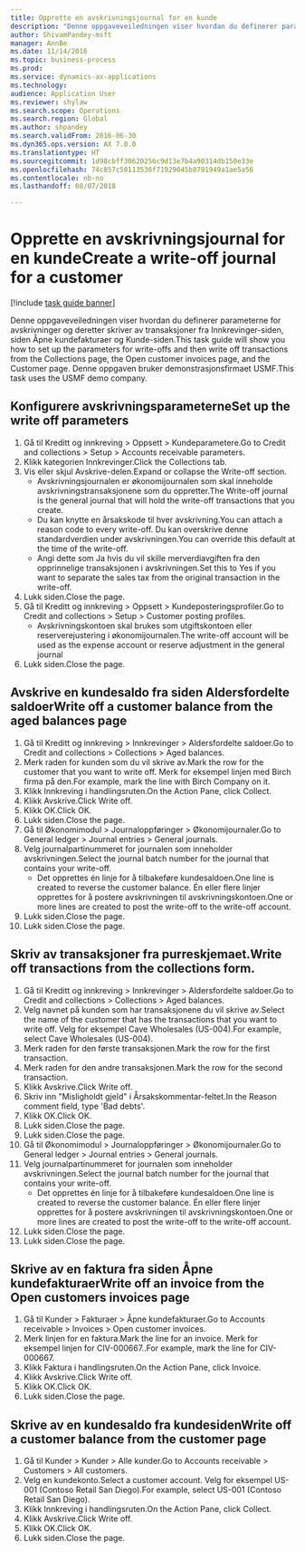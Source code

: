 ```yaml
--- 
title: Opprette en avskrivningsjournal for en kunde
description: "Denne oppgaveveiledningen viser hvordan du definerer parameterne for avskrivninger og deretter skriver av transaksjoner fra Innkrevinger-siden, siden Åpne kundefakturaer og Kunde-siden."
author: ShivamPandey-msft
manager: AnnBe
ms.date: 11/14/2016
ms.topic: business-process
ms.prod: 
ms.service: dynamics-ax-applications
ms.technology: 
audience: Application User
ms.reviewer: shylaw
ms.search.scope: Operations
ms.search.region: Global
ms.author: shpandey
ms.search.validFrom: 2016-06-30
ms.dyn365.ops.version: AX 7.0.0
ms.translationtype: HT
ms.sourcegitcommit: 1d98cbff30620256c9d13e7b4a90314db150e33e
ms.openlocfilehash: 74c857c50113536f71929045b8791949a1ae5a56
ms.contentlocale: nb-no
ms.lasthandoff: 08/07/2018

---
```

# <a name="create-a-write-off-journal-for-a-customer"></a><span data-ttu-id="a28a1-103">Opprette en avskrivningsjournal for en kunde</span><span class="sxs-lookup"><span data-stu-id="a28a1-103">Create a write-off journal for a customer</span></span>

[!include [task guide banner](../../includes/task-guide-banner.md)]

<span data-ttu-id="a28a1-104">Denne oppgaveveiledningen viser hvordan du definerer parameterne for avskrivninger og deretter skriver av transaksjoner fra Innkrevinger-siden, siden Åpne kundefakturaer og Kunde-siden.</span><span class="sxs-lookup"><span data-stu-id="a28a1-104">This task guide will show you how to set up the parameters for write-offs and then write off transactions from the Collections page, the Open customer invoices page, and the Customer page.</span></span> <span data-ttu-id="a28a1-105">Denne oppgaven bruker demonstrasjonsfirmaet USMF.</span><span class="sxs-lookup"><span data-stu-id="a28a1-105">This task uses the USMF demo company.</span></span>


## <a name="set-up-the-write-off-parameters"></a><span data-ttu-id="a28a1-106">Konfigurere avskrivningsparameterne</span><span class="sxs-lookup"><span data-stu-id="a28a1-106">Set up the write off parameters</span></span>
1. <span data-ttu-id="a28a1-107">Gå til Kreditt og innkreving > Oppsett > Kundeparametere.</span><span class="sxs-lookup"><span data-stu-id="a28a1-107">Go to Credit and collections > Setup > Accounts receivable parameters.</span></span>
2. <span data-ttu-id="a28a1-108">Klikk kategorien Innkrevinger.</span><span class="sxs-lookup"><span data-stu-id="a28a1-108">Click the Collections tab.</span></span>
3. <span data-ttu-id="a28a1-109">Vis eller skjul Avskrive-delen.</span><span class="sxs-lookup"><span data-stu-id="a28a1-109">Expand or collapse the Write-off section.</span></span>
    * <span data-ttu-id="a28a1-110">Avskrivningsjournalen er økonomijournalen som skal inneholde avskrivningstransaksjonene som du oppretter.</span><span class="sxs-lookup"><span data-stu-id="a28a1-110">The Write-off journal is the general journal that will hold the write-off transactions that you create.</span></span>  
    * <span data-ttu-id="a28a1-111">Du kan knytte en årsakskode til hver avskrivning.</span><span class="sxs-lookup"><span data-stu-id="a28a1-111">You can attach a reason code to every write-off.</span></span> <span data-ttu-id="a28a1-112">Du kan overskrive denne standardverdien under avskrivningen.</span><span class="sxs-lookup"><span data-stu-id="a28a1-112">You can override this default at the time of the write-off.</span></span>  
    * <span data-ttu-id="a28a1-113">Angi dette som Ja hvis du vil skille merverdiavgiften fra den opprinnelige transaksjonen i avskrivningen.</span><span class="sxs-lookup"><span data-stu-id="a28a1-113">Set this to Yes if you want to separate the sales tax from the original transaction in the write-off.</span></span>  
4. <span data-ttu-id="a28a1-114">Lukk siden.</span><span class="sxs-lookup"><span data-stu-id="a28a1-114">Close the page.</span></span>
5. <span data-ttu-id="a28a1-115">Gå til Kreditt og innkreving > Oppsett > Kundeposteringsprofiler.</span><span class="sxs-lookup"><span data-stu-id="a28a1-115">Go to Credit and collections > Setup > Customer posting profiles.</span></span>
    * <span data-ttu-id="a28a1-116">Avskrivningskontoen skal brukes som utgiftskontoen eller reserverejustering i økonomijournalen.</span><span class="sxs-lookup"><span data-stu-id="a28a1-116">The write-off account will be used as the expense account or reserve adjustment in the general journal</span></span>   
6. <span data-ttu-id="a28a1-117">Lukk siden.</span><span class="sxs-lookup"><span data-stu-id="a28a1-117">Close the page.</span></span>

## <a name="write-off-a-customer-balance-from-the-aged-balances-page"></a><span data-ttu-id="a28a1-118">Avskrive en kundesaldo fra siden Aldersfordelte saldoer</span><span class="sxs-lookup"><span data-stu-id="a28a1-118">Write off a customer balance from the aged balances page</span></span>
1. <span data-ttu-id="a28a1-119">Gå til Kreditt og innkreving > Innkrevinger > Aldersfordelte saldoer.</span><span class="sxs-lookup"><span data-stu-id="a28a1-119">Go to Credit and collections > Collections > Aged balances.</span></span>
2. <span data-ttu-id="a28a1-120">Merk raden for kunden som du vil skrive av.</span><span class="sxs-lookup"><span data-stu-id="a28a1-120">Mark the row for the customer that you want to write off.</span></span> <span data-ttu-id="a28a1-121">Merk for eksempel linjen med Birch firma på den.</span><span class="sxs-lookup"><span data-stu-id="a28a1-121">For example, mark the line with Birch Company on it.</span></span>
3. <span data-ttu-id="a28a1-122">Klikk Innkreving i handlingsruten.</span><span class="sxs-lookup"><span data-stu-id="a28a1-122">On the Action Pane, click Collect.</span></span>
4. <span data-ttu-id="a28a1-123">Klikk Avskrive.</span><span class="sxs-lookup"><span data-stu-id="a28a1-123">Click Write off.</span></span>
5. <span data-ttu-id="a28a1-124">Klikk OK.</span><span class="sxs-lookup"><span data-stu-id="a28a1-124">Click OK.</span></span>
6. <span data-ttu-id="a28a1-125">Lukk siden.</span><span class="sxs-lookup"><span data-stu-id="a28a1-125">Close the page.</span></span>
7. <span data-ttu-id="a28a1-126">Gå til Økonomimodul > Journaloppføringer > Økonomijournaler.</span><span class="sxs-lookup"><span data-stu-id="a28a1-126">Go to General ledger > Journal entries > General journals.</span></span>
8. <span data-ttu-id="a28a1-127">Velg journalpartinummeret for journalen som inneholder avskrivningen.</span><span class="sxs-lookup"><span data-stu-id="a28a1-127">Select the journal batch number for the journal that contains your write-off.</span></span>
    * <span data-ttu-id="a28a1-128">Det opprettes én linje for å tilbakeføre kundesaldoen.</span><span class="sxs-lookup"><span data-stu-id="a28a1-128">One line is created to reverse the customer balance.</span></span> <span data-ttu-id="a28a1-129">Én eller flere linjer opprettes for å postere avskrivningen til avskrivningskontoen.</span><span class="sxs-lookup"><span data-stu-id="a28a1-129">One or more lines are created to post the write-off to the write-off account.</span></span>  
9. <span data-ttu-id="a28a1-130">Lukk siden.</span><span class="sxs-lookup"><span data-stu-id="a28a1-130">Close the page.</span></span>
10. <span data-ttu-id="a28a1-131">Lukk siden.</span><span class="sxs-lookup"><span data-stu-id="a28a1-131">Close the page.</span></span>

## <a name="write-off-transactions-from-the-collections-form"></a><span data-ttu-id="a28a1-132">Skriv av transaksjoner fra purreskjemaet.</span><span class="sxs-lookup"><span data-stu-id="a28a1-132">Write off transactions from the collections form.</span></span>
1. <span data-ttu-id="a28a1-133">Gå til Kreditt og innkreving > Innkrevinger > Aldersfordelte saldoer.</span><span class="sxs-lookup"><span data-stu-id="a28a1-133">Go to Credit and collections > Collections > Aged balances.</span></span>
2. <span data-ttu-id="a28a1-134">Velg navnet på kunden som har transaksjonene du vil skrive av.</span><span class="sxs-lookup"><span data-stu-id="a28a1-134">Select the name of the customer that has the transactions that you want to write off.</span></span> <span data-ttu-id="a28a1-135">Velg for eksempel Cave Wholesales (US-004).</span><span class="sxs-lookup"><span data-stu-id="a28a1-135">For example, select Cave Wholesales (US-004).</span></span>
3. <span data-ttu-id="a28a1-136">Merk raden for den første transaksjonen.</span><span class="sxs-lookup"><span data-stu-id="a28a1-136">Mark the row for the first transaction.</span></span>
4. <span data-ttu-id="a28a1-137">Merk raden for den andre transaksjonen.</span><span class="sxs-lookup"><span data-stu-id="a28a1-137">Mark the row for the second transaction.</span></span>
5. <span data-ttu-id="a28a1-138">Klikk Avskrive.</span><span class="sxs-lookup"><span data-stu-id="a28a1-138">Click Write off.</span></span>
6. <span data-ttu-id="a28a1-139">Skriv inn "Misligholdt gjeld" i Årsakskommentar-feltet.</span><span class="sxs-lookup"><span data-stu-id="a28a1-139">In the Reason comment field, type 'Bad debts'.</span></span>
7. <span data-ttu-id="a28a1-140">Klikk OK.</span><span class="sxs-lookup"><span data-stu-id="a28a1-140">Click OK.</span></span>
8. <span data-ttu-id="a28a1-141">Lukk siden.</span><span class="sxs-lookup"><span data-stu-id="a28a1-141">Close the page.</span></span>
9. <span data-ttu-id="a28a1-142">Lukk siden.</span><span class="sxs-lookup"><span data-stu-id="a28a1-142">Close the page.</span></span>
10. <span data-ttu-id="a28a1-143">Gå til Økonomimodul > Journaloppføringer > Økonomijournaler.</span><span class="sxs-lookup"><span data-stu-id="a28a1-143">Go to General ledger > Journal entries > General journals.</span></span>
11. <span data-ttu-id="a28a1-144">Velg journalpartinummeret for journalen som inneholder avskrivningen.</span><span class="sxs-lookup"><span data-stu-id="a28a1-144">Select the journal batch number for the journal that contains your write-off.</span></span>
    * <span data-ttu-id="a28a1-145">Det opprettes én linje for å tilbakeføre kundesaldoen.</span><span class="sxs-lookup"><span data-stu-id="a28a1-145">One line is created to reverse the customer balance.</span></span> <span data-ttu-id="a28a1-146">Én eller flere linjer opprettes for å postere avskrivningen til avskrivningskontoen.</span><span class="sxs-lookup"><span data-stu-id="a28a1-146">One or more lines are created to post the write-off to the write-off account.</span></span>  
12. <span data-ttu-id="a28a1-147">Lukk siden.</span><span class="sxs-lookup"><span data-stu-id="a28a1-147">Close the page.</span></span>
13. <span data-ttu-id="a28a1-148">Lukk siden.</span><span class="sxs-lookup"><span data-stu-id="a28a1-148">Close the page.</span></span>

## <a name="write-off-an-invoice-from-the-open-customers-invoices-page"></a><span data-ttu-id="a28a1-149">Skrive av en faktura fra siden Åpne kundefakturaer</span><span class="sxs-lookup"><span data-stu-id="a28a1-149">Write off an invoice from the Open customers invoices page</span></span>
1. <span data-ttu-id="a28a1-150">Gå til Kunder > Fakturaer > Åpne kundefakturaer.</span><span class="sxs-lookup"><span data-stu-id="a28a1-150">Go to Accounts receivable > Invoices > Open customer invoices.</span></span>
2. <span data-ttu-id="a28a1-151">Merk linjen for en faktura.</span><span class="sxs-lookup"><span data-stu-id="a28a1-151">Mark the line for an invoice.</span></span> <span data-ttu-id="a28a1-152">Merk for eksempel linjen for CIV-000667..</span><span class="sxs-lookup"><span data-stu-id="a28a1-152">For example, mark the line for CIV-000667.</span></span>
3. <span data-ttu-id="a28a1-153">Klikk Faktura i handlingsruten.</span><span class="sxs-lookup"><span data-stu-id="a28a1-153">On the Action Pane, click Invoice.</span></span>
4. <span data-ttu-id="a28a1-154">Klikk Avskrive.</span><span class="sxs-lookup"><span data-stu-id="a28a1-154">Click Write off.</span></span>
5. <span data-ttu-id="a28a1-155">Klikk OK.</span><span class="sxs-lookup"><span data-stu-id="a28a1-155">Click OK.</span></span>
6. <span data-ttu-id="a28a1-156">Lukk siden.</span><span class="sxs-lookup"><span data-stu-id="a28a1-156">Close the page.</span></span>

## <a name="write-off-a-customer-balance-from-the-customer-page"></a><span data-ttu-id="a28a1-157">Skrive av en kundesaldo fra kundesiden</span><span class="sxs-lookup"><span data-stu-id="a28a1-157">Write off a customer balance from the customer page</span></span>
1. <span data-ttu-id="a28a1-158">Gå til Kunder > Kunder > Alle kunder.</span><span class="sxs-lookup"><span data-stu-id="a28a1-158">Go to Accounts receivable > Customers > All customers.</span></span>
2. <span data-ttu-id="a28a1-159">Velg en kundekonto.</span><span class="sxs-lookup"><span data-stu-id="a28a1-159">Select a customer account.</span></span> <span data-ttu-id="a28a1-160">Velg for eksempel US-001 (Contoso Retail San Diego).</span><span class="sxs-lookup"><span data-stu-id="a28a1-160">For example, select US-001 (Contoso Retail San Diego).</span></span>
3. <span data-ttu-id="a28a1-161">Klikk Innkreving i handlingsruten.</span><span class="sxs-lookup"><span data-stu-id="a28a1-161">On the Action Pane, click Collect.</span></span>
4. <span data-ttu-id="a28a1-162">Klikk Avskrive.</span><span class="sxs-lookup"><span data-stu-id="a28a1-162">Click Write off.</span></span>
5. <span data-ttu-id="a28a1-163">Klikk OK.</span><span class="sxs-lookup"><span data-stu-id="a28a1-163">Click OK.</span></span>
6. <span data-ttu-id="a28a1-164">Lukk siden.</span><span class="sxs-lookup"><span data-stu-id="a28a1-164">Close the page.</span></span>


